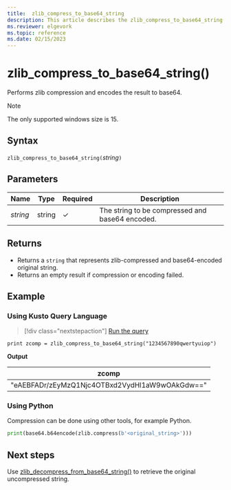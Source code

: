 ```yaml
---
title:  zlib_compress_to_base64_string 
description: This article describes the zlib_compress_to_base64_string() command in Azure Data Explorer.
ms.reviewer: elgevork
ms.topic: reference
ms.date: 02/15/2023
---
```


# zlib_compress_to_base64_string()

Performs zlib compression and encodes the result to base64.

> [!NOTE]
> The only supported windows size is 15.

## Syntax

`zlib_compress_to_base64_string(`*string*`)`

## Parameters

| Name | Type | Required | Description |
|--|--|--|--|
| *string* | string | &check; | The string to be compressed and base64 encoded.|

## Returns

* Returns a `string` that represents zlib-compressed and base64-encoded original string. 
* Returns an empty result if compression or encoding failed.

## Example

### Using Kusto Query Language

> [!div class="nextstepaction"]
> <a href="https://dataexplorer.azure.com/clusters/help/databases/Samples?query=H4sIAAAAAAAAAysoyswrUahKzs8tULBVqMrJTIoHsYtSi4vjS/LjkxKLU81M4otLgMrSNZQMjYxNTM3MLSwNCstTi0oqSzPzC5Q0Ad0xYSFEAAAA" target="_blank">Run the query</a>

```kusto
print zcomp = zlib_compress_to_base64_string("1234567890qwertyuiop")
```

**Output**

|zcomp|
|--|
|"eAEBFADr/zEyMzQ1Njc4OTBxd2VydHl1aW9wOAkGdw=="|

### Using Python

Compression can be done using other tools, for example Python.

```python
print(base64.b64encode(zlib.compress(b'<original_string>')))
```

## Next steps

Use [zlib_decompress_from_base64_string()](zlib-base64-decompress.md) to retrieve the original uncompressed string.
